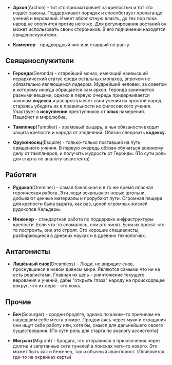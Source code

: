- **Архон**(Archon) - тот кто присматривает за крепостью и тот кто издаёт законы. Поддерживает порядок и способствует пропаганде учений и верований. Имеет абсолютную власть, до тех пор пока народ не ополчится против него же. Для регулирования востаний он может использовать своих стороников. В его подчинении находятся священослужители.

- **Камергер** - придвордный чин или старший по рангу.

## Священослужители

- **Геронда**(Geronda) - старейший монах, имеющий наивысший иерархический статус среди остальных монахов, впрочем не обязательно являющимся лидером. Мудрейший человек, за советом к которому иногда обращается сам архон. Геронда занимается разными вещами, однако в первую очередь придерживается законам **кодекса** и распространяет свои учения на простой народ, стараясь убедить их в правильности их филосовского учения. Участвует в **искупление** преступников от **злых** намерений. Пацифист и миролюбив.

- **Тамплиер**(Tamplier) - храмовый рыцарь, в чьи обязаности входит защита крепости и народа от злодеяний. Обязан следовать **кодексу**.

- **Оруженосец**(Esquire) - только-только поставший на путь священного учения. В первую очередь обязан обучаться военному делу от тамплиеров, и получать мудрость от Геронды. (По сути роль для старта по аналогу ассистента)
## Работяги

- **Рудокоп**(Oreminer) - самая банальная и в то же время опасная героическая работа. Эти люди вскапывают новые штольни, добывают ценные материалы и прорубают пути. Огромная пещера для крепости была вырата, как раз, ценой огромных жизней рудокопов Кальдеры.

- **Инженер** - стандартная работа по поддержке инфраструктуры крепости. Если что-то сломалось, они это чинят. Если их просят что-то построить, они это строят. Это хорошие специалисты, разбирающиеся в древних науках и в древних технологиях.

## Антагонисты

- **Лишённый снов**(Dreamless) - Люди, не видящие снов, проснувшиеся в новом дивном мире. Являются самыми что ни на есть реалистами. Главная их цель - уничтожение текущего верования и учений, дабы "открыть глаза" народу на происходящее вокруг, что их вера - это ложь.

## Прочие

- **Бич**(Scourger) - сродни бродяге, однако по каким-то причинам не нашедшим себе места в мире. Продвигаясь через муки и страдания они ищут себе работу или, хотя бы, смысл для дальнейшего своего существования. (По сути роль для старта по аналогу ассистента)

- **Мигрант**(Migrant) - бродяга, что отправился в приключения через долгие и запутанные сети тунелей в поисках чего-то нового. Это может быть как и беженец, так и обычный авантюрист. (Появляется где-то на окраинах карты)